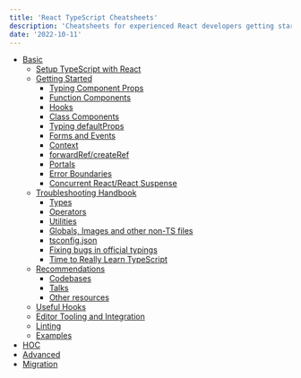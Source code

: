 ```yaml
---
title: 'React TypeScript Cheatsheets'
description: 'Cheatsheets for experienced React developers getting started with TypeScript'
date: '2022-10-11'
---
```


<ul class="theme-doc-sidebar-menu menu__list">
<li class="theme-doc-sidebar-item-category theme-doc-sidebar-item-category-level-1 menu__list-item"><div class="menu__list-item-collapsible"><a href="#" class="menu__link menu__link--sublist menu__link--sublist-caret menu__link--active" aria-expanded="true">Basic</a></div>
<ul class="menu__list" style="display: block; overflow: visible; height: auto;"><li class="theme-doc-sidebar-item-link theme-doc-sidebar-item-link-level-2 menu__list-item"><a class="menu__link menu__link--active" aria-current="page" tabindex="0" href="/docs/basic/setup">Setup TypeScript with React</a></li><li class="theme-doc-sidebar-item-category theme-doc-sidebar-item-category-level-2 menu__list-item"><div class="menu__list-item-collapsible"><a href="#" class="menu__link menu__link--sublist menu__link--sublist-caret" aria-expanded="true" tabindex="0">Getting Started</a></div><ul class="menu__list" style="display: block; overflow: visible; height: auto; will-change: height; transition: height 339ms ease-in-out 0s;"><li class="theme-doc-sidebar-item-link theme-doc-sidebar-item-link-level-3 menu__list-item"><a class="menu__link" tabindex="0" href="/docs/basic/getting-started/basic_type_example">Typing Component Props</a></li><li class="theme-doc-sidebar-item-link theme-doc-sidebar-item-link-level-3 menu__list-item"><a class="menu__link" tabindex="0" href="/docs/basic/getting-started/function_components">Function Components</a></li><li class="theme-doc-sidebar-item-link theme-doc-sidebar-item-link-level-3 menu__list-item"><a class="menu__link" tabindex="0" href="/docs/basic/getting-started/hooks">Hooks</a></li><li class="theme-doc-sidebar-item-link theme-doc-sidebar-item-link-level-3 menu__list-item"><a class="menu__link" tabindex="0" href="/docs/basic/getting-started/class_components">Class Components</a></li><li class="theme-doc-sidebar-item-link theme-doc-sidebar-item-link-level-3 menu__list-item"><a class="menu__link" tabindex="0" href="/docs/basic/getting-started/default_props">Typing defaultProps</a></li><li class="theme-doc-sidebar-item-link theme-doc-sidebar-item-link-level-3 menu__list-item"><a class="menu__link" tabindex="0" href="/docs/basic/getting-started/forms_and_events">Forms and Events</a></li><li class="theme-doc-sidebar-item-link theme-doc-sidebar-item-link-level-3 menu__list-item"><a class="menu__link" tabindex="0" href="/docs/basic/getting-started/context">Context</a></li><li class="theme-doc-sidebar-item-link theme-doc-sidebar-item-link-level-3 menu__list-item"><a class="menu__link" tabindex="0" href="/docs/basic/getting-started/forward_and_create_ref">forwardRef/createRef</a></li><li class="theme-doc-sidebar-item-link theme-doc-sidebar-item-link-level-3 menu__list-item"><a class="menu__link" tabindex="0" href="/docs/basic/getting-started/portals">Portals</a></li><li class="theme-doc-sidebar-item-link theme-doc-sidebar-item-link-level-3 menu__list-item"><a class="menu__link" tabindex="0" href="/docs/basic/getting-started/error_boundaries">Error Boundaries</a></li><li class="theme-doc-sidebar-item-link theme-doc-sidebar-item-link-level-3 menu__list-item"><a class="menu__link" tabindex="0" href="/docs/basic/getting-started/concurrent">Concurrent React/React Suspense</a></li></ul></li><li class="theme-doc-sidebar-item-category theme-doc-sidebar-item-category-level-2 menu__list-item"><div class="menu__list-item-collapsible"><a href="#" class="menu__link menu__link--sublist menu__link--sublist-caret" aria-expanded="true" tabindex="0">Troubleshooting Handbook</a></div><ul class="menu__list" style="display: block; overflow: visible; height: auto; will-change: height; transition: height 303ms ease-in-out 0s;"><li class="theme-doc-sidebar-item-link theme-doc-sidebar-item-link-level-3 menu__list-item"><a class="menu__link" tabindex="0" href="/docs/basic/troubleshooting/types">Types</a></li><li class="theme-doc-sidebar-item-link theme-doc-sidebar-item-link-level-3 menu__list-item"><a class="menu__link" tabindex="0" href="/docs/basic/troubleshooting/operators">Operators</a></li><li class="theme-doc-sidebar-item-link theme-doc-sidebar-item-link-level-3 menu__list-item"><a class="menu__link" tabindex="0" href="/docs/basic/troubleshooting/utilities">Utilities</a></li><li class="theme-doc-sidebar-item-link theme-doc-sidebar-item-link-level-3 menu__list-item"><a class="menu__link" tabindex="0" href="/docs/basic/troubleshooting/non_ts_files">Globals, Images and other non-TS files</a></li><li class="theme-doc-sidebar-item-link theme-doc-sidebar-item-link-level-3 menu__list-item"><a class="menu__link" tabindex="0" href="/docs/basic/troubleshooting/tsconfig">tsconfig.json</a></li><li class="theme-doc-sidebar-item-link theme-doc-sidebar-item-link-level-3 menu__list-item"><a class="menu__link" tabindex="0" href="/docs/basic/troubleshooting/official_typings_bugs">Fixing bugs in official typings</a></li><li class="theme-doc-sidebar-item-link theme-doc-sidebar-item-link-level-3 menu__list-item"><a class="menu__link" tabindex="0" href="/docs/basic/troubleshooting/learn_ts">Time to Really Learn TypeScript</a></li></ul></li><li class="theme-doc-sidebar-item-category theme-doc-sidebar-item-category-level-2 menu__list-item"><div class="menu__list-item-collapsible"><a href="#" class="menu__link menu__link--sublist menu__link--sublist-caret" aria-expanded="true" tabindex="0">Recommendations</a></div><ul class="menu__list" style="display: block; overflow: visible; height: auto; will-change: height; transition: height 241ms ease-in-out 0s;"><li class="theme-doc-sidebar-item-link theme-doc-sidebar-item-link-level-3 menu__list-item"><a class="menu__link" tabindex="0" href="/docs/basic/recommended/codebases">Codebases</a></li><li class="theme-doc-sidebar-item-link theme-doc-sidebar-item-link-level-3 menu__list-item"><a class="menu__link" tabindex="0" href="/docs/basic/recommended/talks">Talks</a></li><li class="theme-doc-sidebar-item-link theme-doc-sidebar-item-link-level-3 menu__list-item"><a class="menu__link" tabindex="0" href="/docs/basic/recommended/resources">Other resources</a></li></ul></li><li class="theme-doc-sidebar-item-link theme-doc-sidebar-item-link-level-2 menu__list-item"><a class="menu__link" tabindex="0" href="/docs/basic/useful-hooks">Useful Hooks</a></li><li class="theme-doc-sidebar-item-link theme-doc-sidebar-item-link-level-2 menu__list-item"><a class="menu__link" tabindex="0" href="/docs/basic/editor_integration">Editor Tooling and Integration</a></li><li class="theme-doc-sidebar-item-link theme-doc-sidebar-item-link-level-2 menu__list-item"><a class="menu__link" tabindex="0" href="/docs/basic/linting">Linting</a></li><li class="theme-doc-sidebar-item-link theme-doc-sidebar-item-link-level-2 menu__list-item"><a class="menu__link" tabindex="0" href="/docs/basic/examples">Examples</a></li></ul></li><li class="theme-doc-sidebar-item-category theme-doc-sidebar-item-category-level-1 menu__list-item menu__list-item--collapsed"><div class="menu__list-item-collapsible"><a href="#" class="menu__link menu__link--sublist menu__link--sublist-caret" aria-expanded="false">HOC</a></div></li><li class="theme-doc-sidebar-item-category theme-doc-sidebar-item-category-level-1 menu__list-item menu__list-item--collapsed"><div class="menu__list-item-collapsible"><a href="#" class="menu__link menu__link--sublist menu__link--sublist-caret" aria-expanded="false">Advanced</a></div></li><li class="theme-doc-sidebar-item-category theme-doc-sidebar-item-category-level-1 menu__list-item menu__list-item--collapsed"><div class="menu__list-item-collapsible"><a href="#" class="menu__link menu__link--sublist menu__link--sublist-caret" aria-expanded="false">Migration</a></div></li></ul>
